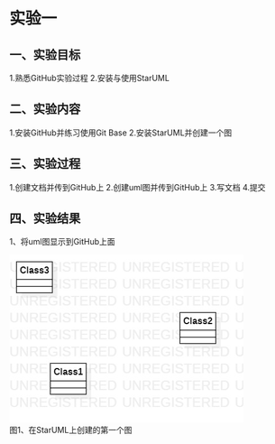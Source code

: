 
# 实验一

## 一、实验目标

1.熟悉GitHub实验过程
2.安装与使用StarUML

## 二、实验内容

1.安装GitHub并练习使用Git Base
2.安装StarUML并创建一个图

## 三、实验过程

1.创建文档并传到GitHub上
2.创建uml图并传到GitHub上
3.写文档
4.提交

## 四、实验结果

1、将uml图显示到GitHub上面

![第一个UML图](./model1.jpg)  
图1、在StarUML上创建的第一个图




